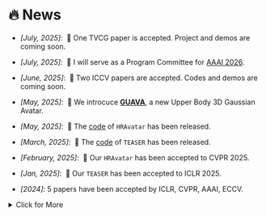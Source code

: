 # 🔥 News
- *[July, 2025]*: &nbsp;🎉 One TVCG paper is accepted. Project and demos are coming soon.
- *[July, 2025]*: &nbsp;🎉 I will serve as a Program Committee for [AAAI 2026](https://aaai.org/conference/aaai/aaai-26/).
- *[June, 2025]*: &nbsp;🎉 Two ICCV papers are accepted. Codes and demos are coming soon.
- *[May, 2025]*: &nbsp;🎉 We introcuce [**GUAVA**](https://eastbeanzhang.github.io/GUAVA/), a new Upper Body 3D Gaussian Avatar.
- *[May, 2025]*: &nbsp;🎉 The [code](https://github.com/Pixel-Talk/HRAvatar) of `HRAvatar` has been released.
- *[March, 2025]*: &nbsp;🎉 The [code](https://github.com/julia-cherry/Teaser_official) of `TEASER` has been released.
- *[February, 2025]*: &nbsp;🎉 Our `HRAvatar` has been accepted to CVPR 2025. 
- *[Jan, 2025]*: &nbsp;🎉 Our `TEASER` has been accepted to ICLR 2025.

- *[2024]*: 5 papers have been accepted by ICLR, CVPR, AAAI, ECCV.

<!-- fold below   -->
<details>
<summary>Click for More</summary>

<ul>

<li><em>[December, 2024]</em>: &nbsp;🎉 One <a href=https://aaai.org/Conferences/AAAI-25/>AAAI</a> paper has been accepted.</li>

<li><em>[August, 2024]</em>:  I will serve as a Program Committee for <a href=https://aaai.org/conference/aaai/aaai-25/>AAAI 2025</a>.</li>

<li><em>[July, 2024]</em>:  One paper is accepted to <a href=https://eccv.ecva.net/virtual/2024/papers.html>ECCV 2024</a>.</li>

<li><em>[February, 2024]</em>:  Two <a href=https://cvpr2024.thecvf.com/>CVPR 2024</a> papers have been accepted.</li>

<li><em>[Jan, 2024]</em>: &nbsp;🎉 Our <code>GPAvatar</code> has been accepted to ICLR 2024.</li>

<li><em>[December, 2023]</em>: &nbsp;🎉 Our <code>PnP-GA+</code> has been accepted by TPAMI.</li>

<li><em>[July, 2023]</em>: &nbsp;🎉 Two <a href="https://iccv2023.thecvf.com">ICCV</a> papers have been accepted.</li>

<li><em>[June, 2023]</em>: &nbsp;🎉 One <a href="https://ieeexplore.ieee.org/document/9220850">TPAMI</a> paper has been published.</li>

<li><em>[April, 2023]</em>: &nbsp;🎉 One <a href="https://www.sciopen.com/article/10.1007/s41095-022-0294-4">CVMJ</a> paper has been accepted.</li>

<li><em>[Mar, 2022]</em>: &nbsp;🎉 Two <a href="https://cvpr2022.thecvf.com/">CVPR</a> papers have been accepted.</li>
</ul>

</details> 